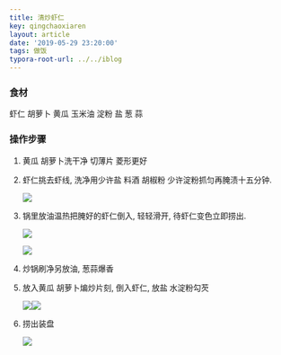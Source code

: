 ```yaml
---
title: 清炒虾仁
key: qingchaoxiaren
layout: article
date: '2019-05-29 23:20:00'
tags: 做饭 
typora-root-url: ../../iblog
---
```


### 食材

虾仁   胡萝卜  黄瓜 玉米油 淀粉 盐  葱 蒜

### 操作步骤

1. 黄瓜  胡萝卜洗干净 切薄片 菱形更好

2. 虾仁挑去虾线, 洗净用少许盐  料酒  胡椒粉 少许淀粉抓匀再腌渍十五分钟.

   ![](http://psf4tlwcj.bkt.clouddn.com/img/UNADJUSTEDNONRAW_thumb_8ab.jpg)

3. 锅里放油温热把腌好的虾仁倒入, 轻轻滑开, 待虾仁变色立即捞出.

   ![](http://psf4tlwcj.bkt.clouddn.com/img/UNADJUSTEDNONRAW_thumb_84c.jpg)

   ![](http://psf4tlwcj.bkt.clouddn.com/img/UNADJUSTEDNONRAW_thumb_8a5.jpg)

4. 炒锅刷净另放油,  葱蒜爆香

5. 放入黄瓜 胡萝卜煸炒片刻, 倒入虾仁, 放盐 水淀粉勾芡

   ![](http://psf4tlwcj.bkt.clouddn.com/img/UNADJUSTEDNONRAW_thumb_8aa.jpg)![](http://psf4tlwcj.bkt.clouddn.com/img/UNADJUSTEDNONRAW_thumb_8a7.jpg)

6. 捞出装盘

   ![](http://psf4tlwcj.bkt.clouddn.com/img/UNADJUSTEDNONRAW_thumb_8a6.jpg)

